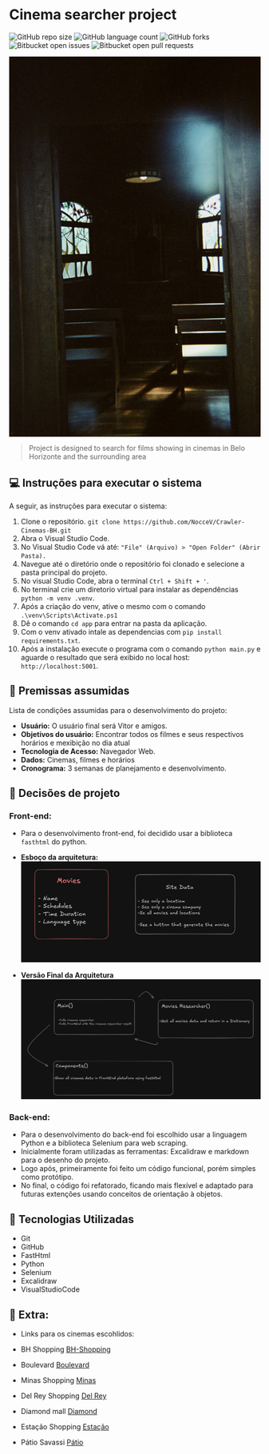 # Cinema searcher project
![GitHub repo size](https://img.shields.io/github/repo-size/NocceV/Crawler-Cinemas-BH)
![GitHub language count](https://img.shields.io/github/languages/count/NocceV/Crawler-Cinemas-BH)
![GitHub forks](https://img.shields.io/github/forks/NocceV/Crawler-Cinemas-BH)
![Bitbucket open issues](https://img.shields.io/bitbucket/issues/NocceV/Crawler-Cinemas-BH)
![Bitbucket open pull requests](https://img.shields.io/bitbucket/pr-raw/NocceV/Crawler-Cinemas-BH)

<img align="center" src="./images/image_background.jpeg" alt="Start Image"/>

> Project is designed to search for films showing in cinemas in Belo Horizonte and the surrounding area

## 💻 Instruções para executar o sistema

A seguir, as instruções para executar o sistema:

1. Clone o repositório. `git clone https://github.com/NocceV/Crawler-Cinemas-BH.git`
2. Abra o Visual Studio Code.
3. No Visual Studio Code vá até: `"File" (Arquivo) > "Open Folder" (Abrir Pasta).`
4. Navegue até o diretório onde o repositório foi clonado e selecione a pasta principal do projeto.
5. No visual Studio Code, abra o terminal `Ctrl + Shift + '`.
6. No terminal crie um diretorio virtual para instalar as dependências `python -m venv .venv`.
7. Após a criação do venv, ative o mesmo com o comando `.\venv\Scripts\Activate.ps1`
8. Dê o comando `cd app` para entrar na pasta da aplicação.
9. Com o venv ativado intale as dependencias com `pip install requirements.txt`.
10. Após a instalação execute o programa com o comando `python main.py` e aguarde o resultado que será exibido no local host: `http://localhost:5001`.

## 📒 Premissas assumidas

Lista de condições assumidas para o desenvolvimento do projeto:

- **Usuário:** O usuário final será Vitor e amigos.
- **Objetivos do usuário:** Encontrar todos os filmes e seus respectivos horários e mexibição no dia atual
- **Tecnologia de Acesso:** Navegador Web.
- **Dados:** Cinemas, filmes e horários
- **Cronograma:** 3 semanas de planejamento e desenvolvimento.

## 🤖 Decisões de projeto

### **Front-end:**

- Para o desenvolvimento front-end, foi decidido usar a biblioteca `fasthtml` do python.
    
- **Esboço da arquitetura:**
  ![Esboço da Arquitetura](./images/site-architecture.png)

- **Versão Final da Arquitetura**
  ![Versão Final](./images/site-final-architecture.png)


### **Back-end**:

- Para o desenvolvimento do back-end foi escolhido usar a linguagem Python e a biblioteca Selenium para web scraping.
- Inicialmente foram utilizadas as ferramentas: Excalidraw e markdown para o desenho do projeto.
- Logo após, primeiramente foi feito um código funcional, porém simples como protótipo.
- No final, o código foi refatorado, ficando  mais flexível e adaptado para futuras extenções usando conceitos de orientação à objetos.

## 🧩 Tecnologias Utilizadas

- Git
- GitHub
- FastHtml
- Python
- Selenium
- Excalidraw
- VisualStudioCode

 ## 👾 Extra: 

 - Links para os cinemas escohlidos:

- BH Shopping
[BH-Shopping](https://www.ingresso.com/cinema/cinemark-bh-shopping?city=belo-horizonte)

- Boulevard
[Boulevard](https://www.ingresso.com/cinema/cineart-boulevard?city=belo-horizonte)

- Minas Shopping
[Minas](https://www.ingresso.com/cinema/cineart-minas-shopping?city=belo-horizonte)

- Del Rey Shopping
[Del Rey](https://www.ingresso.com/cinema/cineart-del-rey?city=belo-horizonte)

- Diamond mall
[Diamond](https://www.ingresso.com/cinema/cinemark-diamond-mall?city=belo-horizonte)

- Estação Shopping
[Estação](https://www.ingresso.com/cinema/cinepolis-estacao-bh?city=belo-horizonte)

- Pátio Savassi
[Pátio](https://www.ingresso.com/cinema/cinemark-patio-savassi?city=belo-horizonte)
